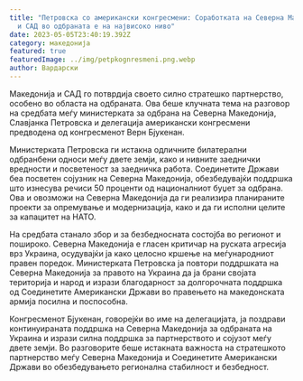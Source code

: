 ```yaml
---
title: "Петровска со американски конгресмени: Соработката на Северна Македонија
  и САД во одбраната е на највисоко ниво"
date: 2023-05-05T23:40:19.392Z
category: македонија
featured: true
featuredImage: ../img/petpkognresmeni.png.webp
author: Вардарски
---
```


Македонија и САД го потврдија своето силно стратешко партнерство, особено во областа на одбраната. Ова беше клучната тема на разговор на средбата меѓу министерката за одбрана на Северна Македонија, Славјанка Петровска и делегација американски конгресмени предводена од конгресменот Верн Бјукенан.

Министерката Петровска ги истакна одличните билатерални одбранбени односи меѓу двете земји, како и нивните заеднички вредности и посветеност за заедничка работа. Соединетите Држави беа посветен сојузник на Северна Македонија, обезбедувајќи поддршка што изнесува речиси 50 проценти од националниот буџет за одбрана. Ова и овозможи на Северна Македонија да ги реализира планираните проекти за опремување и модернизација, како и да ги исполни целите за капацитет на НАТО.

На средбата станало збор и за безбедносната состојба во регионот и пошироко. Северна Македонија е гласен критичар на руската агресија врз Украина, осудувајќи ја како целосно кршење на меѓународниот правен поредок. Министерката Петровска ја повтори поддршката на Северна Македонија за правото на Украина да ја брани својата територија и народ и изрази благодарност за долгорочната поддршка од Соединетите Американски Држави во правењето на македонската армија посилна и поспособна.

Конгресменот Бјукенан, говорејќи во име на делегацијата, ја поздрави континуираната поддршка на Северна Македонија за одбраната на Украина и изрази силна поддршка за партнерството и сојузот меѓу двете земји. Во разговорите беше истакната важноста на стратешкото партнерство меѓу Северна Македонија и Соединетите Американски Држави во обезбедувањето регионална стабилност и безбедност.
